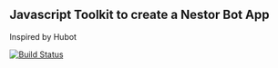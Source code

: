 ## Javascript Toolkit to create a Nestor Bot App

Inspired by Hubot

[![Build
Status](https://travis-ci.org/zerobotlabs/nestor.js.svg?branch=master)](https://travis-ci.org/zerobotlabs/nestor.js)

